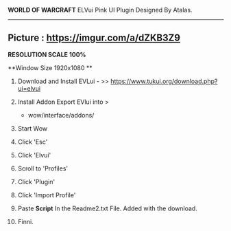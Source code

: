 **WORLD OF WARCRAFT** ELVui Pink UI Plugin Designed By Atalas.

-------------------------------------------------------
Picture : https://imgur.com/a/dZKB3Z9
-------------------------------------------------------

 **RESOLUTION SCALE 100%**
 
 **Window Size 1920x1080 **
 
1. Download and Install EVLui - >> https://www.tukui.org/download.php?ui=elvui

2. Install Addon Export EVlui into >
   - wow/interface/addons/

3. Start Wow

4. Click 'Esc'

5. Click 'Elvui'

6. Scroll to 'Profiles'

7. Click 'Plugin'

8. Click 'Import Profile'

8. Paste **Script** In the Readme2.txt File. Added with the download.

9. Finni.
